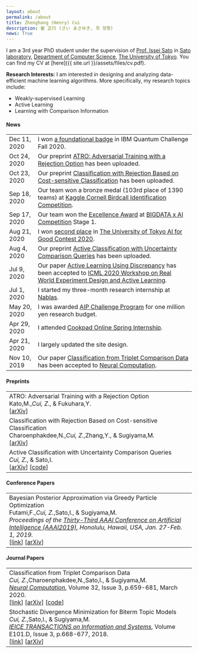 ```yaml
---
layout: about
permalink: /about
title: Zhenghang (Henry) Cui
description: 崔 正行 (さい まさゆき, 최 정행)
news: True
---
```


I am a 3rd year PhD student under the supervision of
[Prof. Issei Sato](http://www.ms.k.u-tokyo.ac.jp/sato) in
[Sato laboratory](https://www.ml.is.s.u-tokyo.ac.jp),
[Department of Computer Science](https://www.is.s.u-tokyo.ac.jp/english),
[The University of Tokyo](https://www.u-tokyo.ac.jp/en/index.html).
You can find my CV at [here]({{ site.url }}/assets/files/cv.pdf).

**Research Interests:**
I am interested in designing and analyzing data-efficient machine learning algorithms.
More specifically, my research topics include:
- Weakly-supervised Learning
- Active Learning
- Learning with Comparison Information

<div class='news'>
  <h4><b>News</b></h4>
  <table>
    <tr>
      <td class='date'>Dec 11, 2020</td>
      <td class='announcement'>
        I won <a href='https://www.youracclaim.com/users/zchenry/badges'>a foundational badge</a> in IBM Quantum Challenge Fall 2020.
      </td>
    </tr>
    <tr>
      <td class='date'>Oct 24, 2020</td>
      <td class='announcement'>
        Our preprint <a href='https://arxiv.org/abs/2010.12905'>ATRO: Adversarial Training with a Rejection Option</a>
        has been uploaded.
      </td>
    </tr>
    <tr>
      <td class='date'>Oct 23, 2020</td>
      <td class='announcement'>
        Our preprint <a href='https://arxiv.org/abs/2010.11748'>Classification with Rejection Based on Cost-sensitive Classification</a>
        has been uploaded.
      </td>
    </tr>
    <tr>
      <td class='date'>Sep 18, 2020</td>
      <td class='announcement'>
	    Our team won a bronze medal (103rd place of 1390 teams) at <a href='https://www.kaggle.com/c/birdsong-recognition'>Kaggle Cornell Birdcall Identification Competition</a>.
      </td>
    </tr>
    <tr>
      <td class='date'>Sep 17, 2020</td>
      <td class='announcement'>
	    Our team won the <a href='https://ai-competition.biz/stage1-result/'>Excellence Award</a> at <a href='https://ai-competition.biz/'>BIGDATA x AI Competition</a> Stage 1.
      </td>
    </tr>
    <tr>
      <td class='date'>Aug 21, 2020</td>
      <td class='announcement'>
        I won <a href='https://zchenry.github.io/assets/files/UTAI4Good2020.pdf'>second place</a> in <a href='https://www.facebook.com/UTAI4Good'>The University of Tokyo AI for Good Contest 2020</a>.
      </td>
    </tr>
    <tr>
      <td class='date'>Aug 4, 2020</td>
      <td class='announcement'>
        Our preprint <a href='https://arxiv.org/abs/2008.00645'>Active Classification with Uncertainty Comparison Queries</a>
        has been uploaded.
      </td>
    </tr>
    <tr>
      <td class='date'>Jul 9, 2020</td>
      <td class='announcement'>
        Our paper <a href='https://realworldml.github.io/files/cr/7_cui_paper.pdf'>Active Learning Using Discrepancy</a>
        has been accepted to
        <a href='https://realworldml.github.io/'>ICML 2020 Workshop on Real World Experiment Design and Active Learning</a>.
      </td>
    </tr>
    <tr>
      <td class='date'>Jul 1, 2020</td>
      <td class='announcement'>
        I started my three-month research internship at <a href='https://www.nablas.com'>Nablas</a>.
      </td>
    </tr>
    <tr>
      <td class='date'>May 20, 2020</td>
      <td class='announcement'>
	    I was awarded <a href='https://www.jst.go.jp/kisoken/aip/program/wakate/challenge/index.html'>AIP Challenge Program</a> for one million yen research budget.
      </td>
    </tr>
    <tr>
      <td class='date'>Apr 29, 2020</td>
      <td class='announcement'>
        I attended <a href='https://internship.cookpad.com'>Cookpad Online Spring Internship</a>.
      </td>
    </tr>
    <tr>
      <td class='date'>Apr 21, 2020</td>
      <td class='announcement'>I largely updated the site design.</td>
    </tr>
    <tr>
      <td class='date'>Nov 10, 2019</td>
      <td class='announcement'>
        Our paper <a href='https://arxiv.org/abs/1907.10225'>Classification from Triplet Comparison Data</a>
        has been accepted to
        <a href='https://www.mitpressjournals.org/loi/neco'>Neural Computation</a>.
      </td>
    </tr>
  </table>
</div>

<div class='news'>
  <h4><b>Preprints</b></h4>
  <table>
    <tr>
      <td>ATRO: Adversarial Training with a Rejection Option<br>
      Kato,M.,<i>Cui, Z.</i>, & Fukuhara,Y.<br>
      [<a href='https://arxiv.org/abs/2010.12905'>arXiv</a>]</td>
    </tr>
    <tr>
      <td>Classification with Rejection Based on Cost-sensitive Classification<br>
      Charoenphakdee,N.,<i>Cui, Z.</i>,Zhang,Y., & Sugiyama,M.<br>
      [<a href='https://arxiv.org/abs/2010.11748'>arXiv</a>]</td>
    </tr>
    <tr>
      <td>Active Classification with Uncertainty Comparison Queries<br>
      <i>Cui, Z.</i>, & Sato,I.<br>
      [<a href='https://arxiv.org/abs/2008.00645'>arXiv</a>]
      [<a href='https://github.com/zchenry/uncertainty-comparison'>code</a>]</td>
    </tr>
  </table>

  <h4><b>Conference Papers</b></h4>
  <table>
    <tr>
      <td>Bayesian Posterior Approximation via Greedy Particle Optimization<br>
      Futami,F.,<i>Cui, Z.</i>,Sato,I., & Sugiyama,M.<br>
      <em>Proceedings of the <a href='https://aaai.org/Conferences/AAAI-19'>Thirty-Third AAAI Conference on Artificial Intelligence (AAAI2019)</a>, Honolulu, Hawaii, USA, Jan. 27-Feb. 1, 2019.</em><br>
      [<a href='https://www.aaai.org/ojs/index.php/AAAI/article/view/4241'>link</a>]
      [<a href='https://arxiv.org/abs/1805.07912'>arXiv</a>]</td>
    </tr>
  </table>

  <h4><b>Journal Papers</b></h4>
  <table>
    <tr>
      <td>Classification from Triplet Comparison Data<br>
      <i>Cui, Z.</i>,Charoenphakdee,N.,Sato,I., & Sugiyama,M.<br>
      <em><a href='https://www.mitpressjournals.org/loi/neco'>Neural Computation</a></em>,
      Volume 32, Issue 3, p.659-681, March 2020.<br>
      [<a href='https://www.mitpressjournals.org/doi/full/10.1162/neco_a_01262'>link</a>]
      [<a href='https://arxiv.org/abs/1907.10225'>arXiv</a>]
      [<a href='https://github.com/zchenry/triplet_classification'>code</a>]</td>
    </tr>
    <tr>
      <td>Stochastic Divergence Minimization for Biterm Topic Models<br>
      <i>Cui, Z.</i>,Sato,I., & Sugiyama,M.<br>
      <em><a href='https://www.jstage.jst.go.jp/browse/transinf'>IEICE TRANSACTIONS on Information and Systems</a></em>, Volume E101.D, Issue 3, p.668-677, 2018.<br>
      [<a href='https://www.jstage.jst.go.jp/article/transinf/E101.D/3/E101.D_2017EDP7310/_article/-char/en'>link</a>]
      [<a href='https://arxiv.org/abs/1705.00394'>arXiv</a>]</td>
    </tr>
  </table>
</div>
